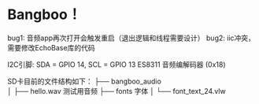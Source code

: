 # Bangboo！

bug1: 音频app再次打开会触发重启（退出逻辑和线程需要设计）
bug2: iic冲突，需要修改EchoBase库的代码

I2C引脚: SDA = GPIO 14, SCL = GPIO 13
ES8311 音频编解码器 (0x18)

SD卡目前的文件结构如下：
├── bangboo_audio                     
│   ├── hello.wav                     测试用音频
├── fonts                             字体
│   └── font_text_24.vlw